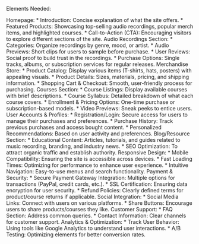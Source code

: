 Elements Needed:

Homepage:
    * Introduction: Concise explanation of what the site offers.
    * Featured Products: Showcasing top-selling audio recordings, popular merch items, and highlighted courses.
    * Call-to-Action (CTA): Encouraging visitors to explore different sections of the site.
Audio Recordings Section:
    * Categories: Organize recordings by genre, mood, or artist.
    * Audio Previews: Short clips for users to sample before purchase.
    * User Reviews: Social proof to build trust in the recordings.
    * Purchase Options: Single tracks, albums, or subscription services for regular releases.
Merchandise Store:
    * Product Catalog: Display various items (T-shirts, hats, posters) with appealing visuals.
    * Product Details: Sizes, materials, pricing, and shipping information.
    * Shopping Cart & Checkout: Smooth, user-friendly process for purchasing.
Courses Section:
    * Course Listings: Display available courses with brief descriptions.
    * Course Syllabus: Detailed breakdown of what each course covers.
    * Enrollment & Pricing Options: One-time purchase or subscription-based models.
    * Video Previews: Sneak peeks to entice users.
User Accounts & Profiles:
    * Registration/Login: Secure access for users to manage their purchases and preferences.
    * Purchase History: Track previous purchases and access bought content.
    * Personalized Recommendations: Based on user activity and preferences.
Blog/Resource Section:
    * Educational Content: Articles, tutorials, and guides related to music recording, branding, and industry news.
    * SEO Optimization: To attract organic traffic and establish authority.
Responsive Design:
    * Mobile Compatibility: Ensuring the site is accessible across devices.
    * Fast Loading Times: Optimizing for performance to enhance user experience.
    * Intuitive Navigation: Easy-to-use menus and search functionality.
Payment & Security:
    * Secure Payment Gateway Integration: Multiple options for transactions (PayPal, credit cards, etc.).
    * SSL Certification: Ensuring data encryption for user security.
    * Refund Policies: Clearly defined terms for product/course returns if applicable.
Social Integration:
    * Social Media Links: Connect with users on various platforms.
    * Share Buttons: Encourage users to share products/courses they like.
Customer Support:
    * FAQ Section: Address common queries.
    * Contact Information: Clear channels for customer support.
Analytics & Optimization:
    * Track User Behavior: Using tools like Google Analytics to understand user interactions.
    * A/B Testing: Optimizing elements for better conversion rates.

